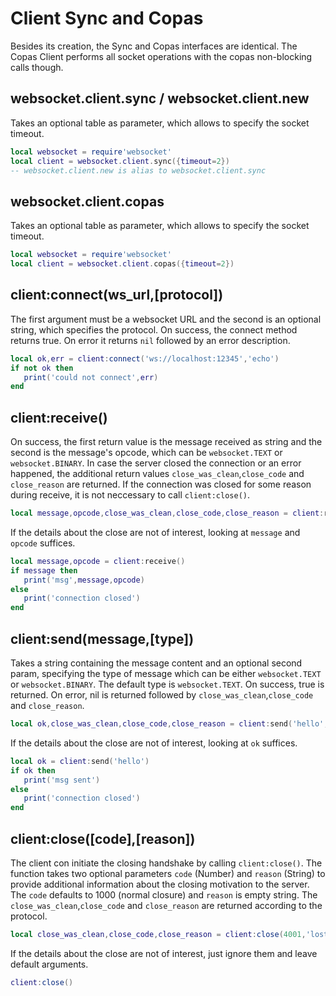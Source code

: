 # Client Sync and Copas

Besides its creation, the Sync and Copas interfaces are identical. The Copas Client performs all socket operations with the copas non-blocking calls though.

## websocket.client.sync / websocket.client.new

Takes an optional table as parameter, which allows to specify the socket timeout.

```lua
local websocket = require'websocket'
local client = websocket.client.sync({timeout=2})
-- websocket.client.new is alias to websocket.client.sync
```

## websocket.client.copas

Takes an optional table as parameter, which allows to specify the socket timeout.

```lua
local websocket = require'websocket'
local client = websocket.client.copas({timeout=2})
```

## client:connect(ws_url,[protocol])

The first argument must be a websocket URL and the second is an optional string, which specifies the
protocol.
On success, the connect method returns true. On error it returns `nil` followed by an error
description.

```lua
local ok,err = client:connect('ws://localhost:12345','echo')
if not ok then
   print('could not connect',err)
end
```

## client:receive()

On success, the first return value is the message received as string and the second is
the message's opcode, which can be `websocket.TEXT` or `websocket.BINARY`. In case the server closed the connection or an error happened, the additional return values `close_was_clean`,`close_code` and `close_reason` are returned. If the connection was closed for some reason during receive, it is not neccessary to call `client:close()`.

```lua
local message,opcode,close_was_clean,close_code,close_reason = client:receive()
```

If the details about the close are not of interest, looking at `message` and `opcode` suffices.

```lua
local message,opcode = client:receive()
if message then
   print('msg',message,opcode)
else
   print('connection closed')
end
```

## client:send(message,[type])

Takes a string containing the message content and an optional second param, specifying the type of message which can be either `websocket.TEXT` or `websocket.BINARY`. The default type is `websocket.TEXT`.
On success, true is returned. On error, nil is returned followed by `close_was_clean`,`close_code` and `close_reason`.

```lua
local ok,close_was_clean,close_code,close_reason = client:send('hello',websocket.TEXT)
```

If the details about the close are not of interest, looking at `ok` suffices.

```lua
local ok = client:send('hello')
if ok then
   print('msg sent')
else
   print('connection closed')
end
```

## client:close([code],[reason])

The client con initiate the closing handshake by calling `client:close()`. The function takes two optional parameters `code` (Number) and `reason` (String) to provide additional information about the closing motivation to the server. The `code` defaults to 1000 (normal closure) and `reason` is empty string. The `close_was_clean`,`close_code` and `close_reason` are returned according to the protocol.

```lua
local close_was_clean,close_code,close_reason = client:close(4001,'lost interest')
```

If the details about the close are not of interest, just ignore them and leave default arguments.

```lua
client:close()
```

